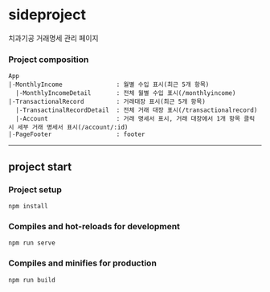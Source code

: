 # sideproject

치과기공 거래명세 관리 페이지

### Project composition

```
App
|-MonthlyIncome               : 월별 수입 표시(최근 5개 항목)
  |-MonthlyIncomeDetail       : 전체 월별 수입 표시(/monthlyincome)
|-TransactionalRecord         : 거래대장 표시(최근 5개 항목)
  |-TransactinalRecordDetail  : 전체 거래 대장 표시(/transactionalrecord)
  |-Account                   : 거래 명세서 표시, 거래 대장에서 1개 항목 클릭 시 세부 거래 명세서 표시(/account/:id)
|-PageFooter                  : footer
```

---

## project start

### Project setup
```
npm install
```

### Compiles and hot-reloads for development
```
npm run serve
```

### Compiles and minifies for production
```
npm run build
```

